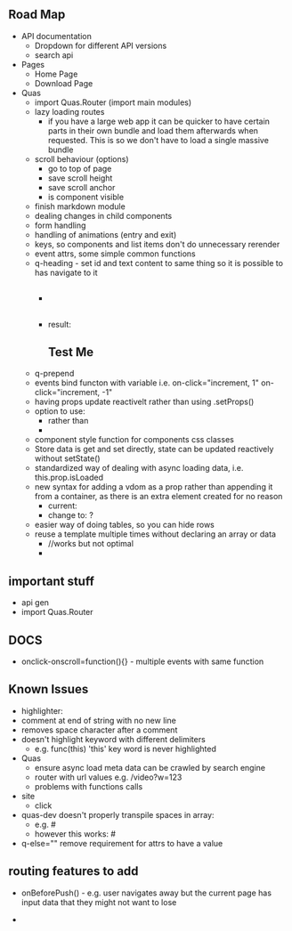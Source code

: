 ## Road Map
* API documentation
  * Dropdown for different API versions
  * search api
* Pages
  * Home Page
  * Download Page
* Quas
  * import Quas.Router (import main modules)
  * lazy loading routes
    * if you have a large web app it can be quicker to have certain parts in their own bundle and load them afterwards when requested. This is so we don't have to load a single massive bundle
  * scroll behaviour (options)
    * go to top of page
    * save scroll height
    * save scroll anchor
    * is component visible
  * finish markdown module
  * dealing changes in child components
  * form handling
  * handling of animations (entry and exit)
  * keys, so components and list items don't do unnecessary rerender
  * event attrs, some simple common functions
  * q-heading - set id and text content to same thing so it is possible to has navigate to it
    * <h2 q-heading="Test Me"></h2>
    * result: <h2 id="TestMe">Test Me</h2>
  * q-prepend
  * events  bind functon with variable i.e. on-click="increment, 1" on-click="increment, -1"
  * having props update reactivelt rather than using .setProps()
  * option to use:
    * <div .myClass #myID></div> rather than
    * <div class="myClass" id="myID"></div>
  * component style function for components css classes
  * Store data is get and set directly, state can be updated reactively without setState()
  * standardized way of dealing with async loading data, i.e. this.prop.isLoaded
  * new syntax for adding a vdom as a prop rather than appending it from a container, as there is an extra element created for no reason
    * current: <div q-append="{[vdom]}"></div><div q-append="{[vdom]}"></div>
    * change to: ?
  * easier way of doing tables, so you can hide rows
  * reuse a template multiple times without declaring an array or data
    * <div q-template-for="['myTemplate', [,,,]]"> //works but not optimal
    * <div q-template-for="['myTemplate', 4]">


## important stuff
* api gen
* import Quas.Router

## DOCS
  * onclick-onscroll=function(){} - multiple events with same function

## Known Issues
* highlighter:
 * comment at end of string with no new line
 * removes space character after a comment
 * doesn't highlight keyword with different delimiters
   * e.g. func(this) 'this' key word is never highlighted
* Quas
  * ensure async load meta data can be crawled by search engine
  * router with url values e.g. /video?w=123
  * problems with functions calls
* site
  * click
* quas-dev doesn't properly transpile spaces in array:
  * e.g. #<tr q-for-td="['item 1', 'item 2']">
  * however this works: #<tr q-for-td="myArray">
* q-else="" remove requirement for attrs to have a value

## routing features to add
* onBeforePush() - e.g. user navigates away but the current page has input data that they might not want to lose



-
